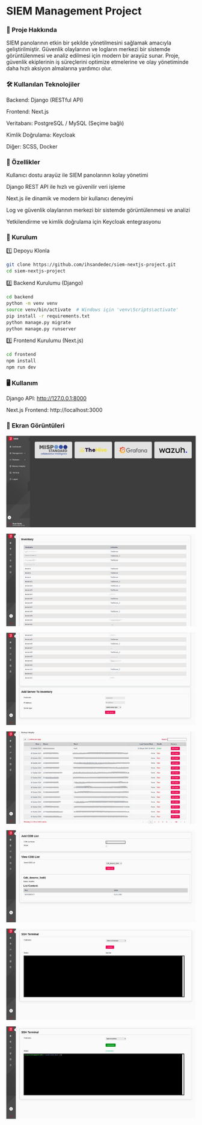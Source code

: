 <h1> SIEM Management Project </h1>

<h3> 📌 Proje Hakkında </h3>

SIEM panolarının etkin bir şekilde yönetilmesini sağlamak amacıyla geliştirilmiştir. Güvenlik olaylarının ve logların merkezi bir sistemde görüntülenmesi ve analiz edilmesi için modern bir arayüz sunar. Proje, güvenlik ekiplerinin iş süreçlerini optimize etmelerine ve olay yönetiminde daha hızlı aksiyon almalarına yardımcı olur.


<h3> 🛠 Kullanılan Teknolojiler </h3>

Backend: Django (RESTful API)

Frontend: Next.js

Veritabanı: PostgreSQL / MySQL (Seçime bağlı)

Kimlik Doğrulama: Keycloak

Diğer: SCSS, Docker 


 <h3>🚀 Özellikler </h3>

Kullanıcı dostu arayüz ile SIEM panolarının kolay yönetimi

Django REST API ile hızlı ve güvenilir veri işleme

Next.js ile dinamik ve modern bir kullanıcı deneyimi

Log ve güvenlik olaylarının merkezi bir sistemde görüntülenmesi ve analizi

Yetkilendirme ve kimlik doğrulama için Keycloak entegrasyonu


<h3> 📂 Kurulum </h3>

1️⃣ Depoyu Klonla
```bash
git clone https://github.com/ihsandedec/siem-nextjs-project.git
cd siem-nextjs-project
```

2️⃣ Backend Kurulumu (Django)
```bash
cd backend
python -m venv venv
source venv/bin/activate  # Windows için 'venv\Scripts\activate'
pip install -r requirements.txt
python manage.py migrate
python manage.py runserver
```

3️⃣ Frontend Kurulumu (Next.js)
```bash
cd frontend
npm install
npm run dev
```

 <h3> 🖥 Kullanım </h3>

Django API: http://127.0.0.1:8000

Next.js Frontend: http://localhost:3000


<h3> 📸 Ekran Görüntüleri </h3>

![Giriş Ekranı](screenshots/dashboard-page.jpg)

![Add Server Ekranı](screenshots/addserver-page.jpg)

![Add Server Ekranı](screenshots/addserver2-page.jpg)

![Backup Integrity Ekranı](screenshots/backup-page.jpg)

![CDB List Ekranı](screenshots/cdbList-page.jpg)

![Terminal Ekranı](screenshots/terminal2-page.jpg)

![Terminal Ekranı](screenshots/terminal-page.jpg)
